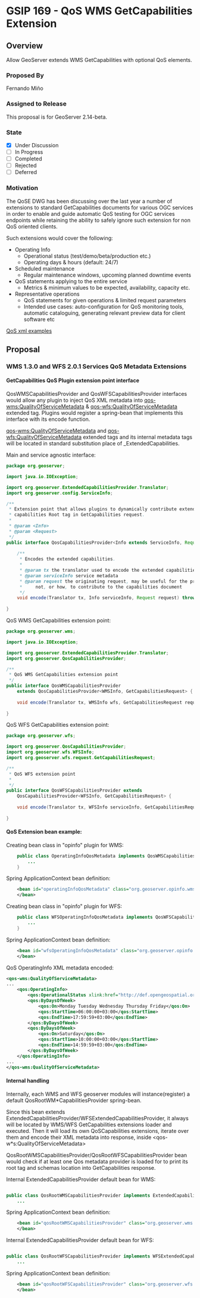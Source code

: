 
# GSIP 169 - QoS WMS GetCapabilities Extension

## Overview

Allow GeoServer extends WMS GetCapabilities with optional QoS elements.

### Proposed By

Fernando Miño

### Assigned to Release

This proposal is for GeoServer 2.14-beta.

### State

* [X] Under Discussion
* [ ] In Progress
* [ ] Completed
* [ ] Rejected
* [ ] Deferred

### Motivation

The QoSE DWG has been discussing over the last year a number of extensions to standard GetCapabilities documents for various OGC services in order to enable and guide automatic QoS testing for OGC services endpoints while retaining the ability to safely ignore such extension for non QoS oriented clients.

Such extensions would cover the following:
* Operating Info
    * Operational status (test/demo/beta/production etc.)
    * Operating days & hours (default: 24/7)
* Scheduled maintenance
    * Regular maintenance windows, upcoming planned downtime events
* QoS statements applying to the entire service
    * Metrics & minimum values to be expected, availability, capacity etc.
* Representative operations
    * QoS statements for given operations & limited request parameters
    * Intended use cases: auto-configuration for QoS monitoring tools, automatic cataloguing, generating relevant preview data for client software etc

[QoS xml examples](https://github.com/opengeospatial/QoSE-DWG/tree/master/QoSMetadata)

## Proposal

### WMS 1.3.0 and WFS 2.0.1 Services QoS Metadata Extensions

#### GetCapabilities QoS Plugin extension point interface

QosWMSCapabilitiesProvider and QosWFSCapabilitiesProvider interfaces would allow any plugin to inject QoS XML metadata into <qos-wms:QualityOfServiceMetadata> & <qos-wfs:QualityOfServiceMetadata> extended tag.
Plugins would register a spring-bean that implements this interface with its encode function.

<qos-wms:QualityOfServiceMetadata> and <qos-wfs:QualityOfServiceMetadata> extended tags and its internal metadata tags will be located in standard substitution place of _ExtendedCapabilities.

Main and service agnostic interface:

```java
package org.geoserver;

import java.io.IOException;

import org.geoserver.ExtendedCapabilitiesProvider.Translator;
import org.geoserver.config.ServiceInfo;

/**
 * Extension point that allows plugins to dynamically contribute extended properties to the QoS
 * capabilities Root tag in GetCapabilities request.
 *
 * @param <Info>
 * @param <Request>
 */
public interface QosCapabilitiesProvider<Info extends ServiceInfo, Request> {
    
    /**
     * Encodes the extended capabilities.
     *
     * @param tx the translator used to encode the extended capabilities to
     * @param serviceInfo service metadata
     * @param request the originating request, may be useful for the provider to decide whether or
     *     not, or how, to contribute to the capabilities document
     */
    void encode(Translator tx, Info serviceInfo, Request request) throws IOException;
    
}
```

QoS WMS GetCapabilities extension point:

```java
package org.geoserver.wms;

import java.io.IOException;

import org.geoserver.ExtendedCapabilitiesProvider.Translator;
import org.geoserver.QosCapabilitiesProvider;

/**
 * QoS WMS GetCapabilities extension point
 */
public interface QosWMSCapabilitiesProvider 
    extends QosCapabilitiesProvider<WMSInfo, GetCapabilitiesRequest> {
    
    void encode(Translator tx, WMSInfo wfs, GetCapabilitiesRequest request) throws IOException;
    
}
```

QoS WFS GetCapabilities extension point:

```java
package org.geoserver.wfs;

import org.geoserver.QosCapabilitiesProvider;
import org.geoserver.wfs.WFSInfo;
import org.geoserver.wfs.request.GetCapabilitiesRequest;

/**
 * QoS WFS extension point
 *
 */
public interface QosWFSCapabilitiesProvider extends 
    QosCapabilitiesProvider<WFSInfo, GetCapabilitiesRequest> {
    
    void encode(Translator tx, WFSInfo serviceInfo, GetCapabilitiesRequest request) throws IOException;
    
}
```

#### QoS Extension bean example:

Creating bean class in "opinfo" plugin for WMS:

```java
    public class OperatingInfoQosMetadata implements QosWMSCapabilitiesProvider {
        ...
    }
```

Spring ApplicationContext bean definition:

```xml
    <bean id="operatingInfoQosMetadata" class="org.geoserver.opinfo.wms.OperatingInfoQosMetadata">
    </bean>
```

Creating bean class in "opinfo" plugin for WFS:

```java
    public class WFSOperatingInfoQosMetadata implements QosWFSCapabilitiesProvider {
        ...
    }
```

Spring ApplicationContext bean definition:

```xml
    <bean id="wfsOperatingInfoQosMetadata" class="org.geoserver.opinfo.wfs.WFSOperatingInfoQosMetadata">
    </bean>
```

QoS OperatingInfo XML metadata encoded:

```xml
<qos-wms:QualityOfServiceMetadata>
...
    <qos:OperatingInfo>
        <qos:OperationalStatus xlink:href="http://def.opengeospatial.org/codelist/qos/status/1.0/operationalStatus.rdf#Operational" xlink:title="Operational" />
        <qos:ByDaysOfWeek>
            <qos:On>Monday Tuesday Wednesday Thursday Friday</qos:On>
            <qos:StartTime>06:00:00+03:00</qos:StartTime>
            <qos:EndTime>17:59:59+03:00</qos:EndTime>
        </qos:ByDaysOfWeek>
        <qos:ByDaysOfWeek>
            <qos:On>Saturday</qos:On>
            <qos:StartTime>10:00:00+03:00</qos:StartTime>
            <qos:EndTime>14:59:59+03:00</qos:EndTime>
        </qos:ByDaysOfWeek>
    </qos:OperatingInfo>
...
</qos-wms:QualityOfServiceMetadata>
```


#### Internal handling

Internally, each WMS and WFS geoserver modules will instance(register) a default QosRootWM*CapabilitiesProvider spring-bean.

Since this bean extends ExtendedCapabilitiesProvider/WFSExtendedCapabilitiesProvider, it always will be located by WMS/WFS GetCapabilities extensions loader and executed. Then it will load its own QoSCapabilities extensions, iterate over them and encode their XML metadata into response, inside <qos-w*s:QualityOfServiceMetadata>

QosRootWMSCapabilitiesProvider/QosRootWFSCapabilitiesProvider bean would check if at least one Qos metadata provider is loaded for to print its root tag and schemas location into GetCapabilities response.

Internal ExtendedCapabilitiesProvider default bean for WMS:

```java

public class QosRootWMSCapabilitiesProvider implements ExtendedCapabilitiesProvider {
    ...
```

Spring ApplicationContext bean definition:

```xml
    <bean id="qosRootWMSCapabilitiesProvider" class="org.geoserver.wms.QosRootWMSCapabilitiesProvider">
    </bean>
```

Internal ExtendedCapabilitiesProvider default bean for WFS:

```java

public class QosRootWFSCapabilitiesProvider implements WFSExtendedCapabilitiesProvider
    ...
```

Spring ApplicationContext bean definition:

```xml
    <bean id="qosRootWFSCapabilitiesProvider" class="org.geoserver.wfs.QosRootWFSCapabilitiesProvider">
    </bean>
```




